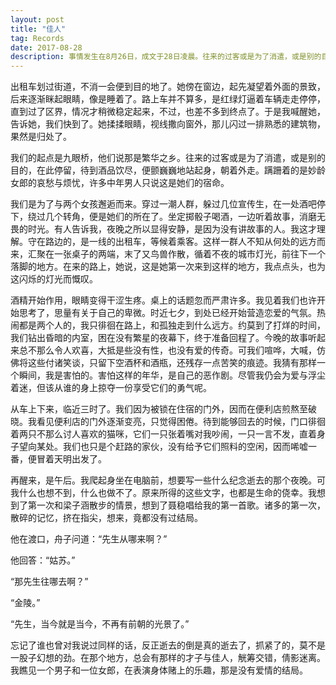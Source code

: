 ```yaml
---
layout: post
title: "佳人"
tag: Records
date: 2017-08-28
description: 事情发生在8月26日，成文于28日凌晨。往来的过客或是为了消遣，或是别的目的，在此停留，待到酒品饮尽，便颤巍巍地站起身，朝着外走。蹒跚着的是妙龄女郎的哀愁与烦忧，许多中年男人只说这是她们的宿命。
---
```


出租车划过街道，不消一会便到目的地了。她傍在窗边，起先凝望着外面的景致，后来逐渐眯起眼睛，像是睡着了。路上车并不算多，是红绿灯逼着车辆走走停停，直到过了区界，情况才稍微稳定起来，不过，也差不多到终点了。于是我喊醒她，告诉她，我们快到了。她揉揉眼睛，视线撒向窗外，那儿闪过一排熟悉的建筑物，果然是归处了。

我们的起点是九眼桥，他们说那是繁华之乡。往来的过客或是为了消遣，或是别的目的，在此停留，待到酒品饮尽，便颤巍巍地站起身，朝着外走。蹒跚着的是妙龄女郎的哀愁与烦忧，许多中年男人只说这是她们的宿命。

我们是为了与两个女孩邂逅而来。穿过一潮人群，躲过几位宣传生，在一处酒吧停下，绕过几个转角，便是她们的所在了。坐定掷骰子喝酒，一边听着故事，消磨无畏的时光。有人告诉我，夜晚之所以显得安静，是因为没有讲故事的人。我这才理解。守在路边的，是一线的出租车，等候着乘客。这样一群人不知从何处的远方而来，汇聚在一张桌子的两端，末了又鸟兽作散，循着不夜的城市灯光，前往下一个落脚的地方。在来的路上，她说，这是她第一次来到这样的地方，我点点头，也为这闪烁的灯光而慨叹。

酒精开始作用，眼睛变得干涩生疼。桌上的话题忽而严肃许多。我见着我们也许开始思考了，思量有关于自己的卑微。时近七夕，到处已经开始营造恋爱的气氛。热闹都是两个人的，我只徘徊在路上，和孤独走到什么远方。约莫到了打烊的时间，我们钻出昏暗的内室，困在没有繁星的夜幕下，终于准备回程了。今晚的故事听起来总不那么令人欢喜，大抵是些没有性，也没有爱的传奇。可我们喧哗，大喊，仿佛将这些付诸笑谈，只留下空酒杯和酒瓶，还残存一点苦笑的痕迹。我猜有那样一个瞬间，我是害怕的。害怕这样的年华，是自己的恶作剧。尽管我仍会为爱与浮尘着迷，但该从谁的身上掠夺一份享受它们的勇气呢。

从车上下来，临近三时了。我们因为被锁在住宿的门外，因而在便利店煎熬至破晓。我看见便利店的门外逐渐变亮，只觉得困倦。待到能够回去的时候，门口徘徊着两只不那么讨人喜欢的猫咪，它们一只张着嘴对我吵闹，一只一言不发，直着身子望向某处。我们也只是个赶路的家伙，没有给予它们照料的空闲，因而唏嘘一番，便冒着天明出发了。

再醒来，是午后。我爬起身坐在电脑前，想要写一些什么纪念逝去的那个夜晚。可我什么也想不到，什么也做不了。原来所得的这些文字，也都是生命的侥幸。我想到了第一次和梁子涵散步的情景，想到了聂稳唱给我的第一首歌。诸多的第一次，散碎的记忆，挤在指尖，想来，竟都没有过结局。

他在渡口，舟子问道：“先生从哪来啊？”

他回答：“姑苏。”

“那先生往哪去啊？”

“金陵。”

“先生，当今就是当今，不再有前朝的光景了。”

忘记了谁也曾对我说过同样的话，反正逝去的倒是真的逝去了，抓紧了的，莫不是一股子幻想的劲。在那个地方，总会有那样的才子与佳人，觥筹交错，倩影迷离。我瞧见一个男子和一位女郎，在表演身体赌上的乐趣，那是没有爱情的结局。
